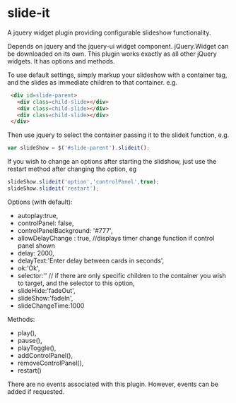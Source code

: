 # slide-it
A jquery widget plugin providing configurable slideshow functionality.

Depends on jquery and the jquery-ui widget component. jQuery.Widget can be downloaded on its own. This plugin works exactly as all other jQuery widgets. It has options and methods.

To use default settings, simply markup your slideshow with a container tag, and the slides as immediate children to that container. e.g. 

```HTML
 <div id=slide-parent>
   <div class=child-slide></div>
   <div class=child-slide></div>
   <div class=child-slide></div>
 </div> 
```
 
 Then use jquery to select the container passing it to the slideit function, e.g. 
 
 ```JavaScript
 var slideShow = $('#slide-parent').slideit();
```

If you wish to change an options after starting the slidshow, just use the restart method after changing the option, eg

```JavaScript
slideShow.slideit('option','controlPanel',true);
slideShow.slideit('restart');
```

Options (with default):
  * autoplay:true,
  * controlPanel: false,
  * controlPanelBackground: '#777',
  * allowDelayChange : true, //displays timer change function if control panel shown
  * delay: 2000,
  * delayText:'Enter delay between cards in seconds',
  * ok:'Ok',
  * selector:'' // if there are only specific children to the container you wish to target, and the selector to this option,
  * slideHide:'fadeOut',
  * slideShow:'fadeIn',
  * slideChangeTime:1000
  
Methods:
  * play(),
  * pause(),
  * playToggle(),
  * addControlPanel(),
  * removeControlPanel(),
  * restart()
  
There are no events associated with this plugin. However, events can be added if requested.
